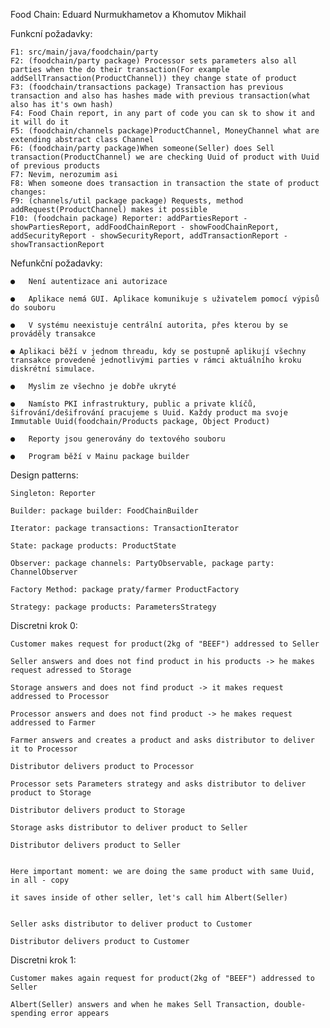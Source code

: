 Food Chain: Eduard Nurmukhametov a Khomutov Mikhail

Funkcní požadavky:

    F1: src/main/java/foodchain/party
    F2: (foodchain/party package) Processor sets parameters also all parties when the do their transaction(For example addSellTransaction(ProductChannel)) they change state of product
    F3: (foodchain/transactions package) Transaction has previous transaction and also has hashes made with previous transaction(what also has it's own hash)
    F4: Food Chain report, in any part of code you can sk to show it and it will do it
    F5: (foodchain/channels package)ProductChannel, MoneyChannel what are extending abstract class Channel
    F6: (foodchain/party package)When someone(Seller) does Sell transaction(ProductChannel) we are checking Uuid of product with Uuid of previous products
    F7: Nevim, nerozumim asi
    F8: When someone does transaction in transaction the state of product changes:
    F9: (channels/util package package) Requests, method addRequest(ProductChannel) makes it possible
    F10: (foodchain package) Reporter: addPartiesReport - showPartiesReport, addFoodChainReport - showFoodChainReport, addSecurityReport - showSecurityReport, addTransactionReport - showTransactionReport

Nefunkční požadavky:

    ●   Není autentizace ani autorizace

    ●	Aplikace nemá GUI. Aplikace komunikuje s uživatelem pomocí výpisů do souboru

    ●	V systému neexistuje centrální autorita, přes kterou by se prováděly transakce

    ● Aplikaci běží v jednom threadu, kdy se postupně aplikují všechny transakce provedené jednotlivými parties v rámci aktuálního kroku diskrétní simulace.

    ●	Myslim ze všechno je dobře ukryté

    ●	Namísto PKI infrastruktury, public a private klíčů, šifrování/dešifrování pracujeme s Uuid. Každy product ma svoje Immutable Uuid(foodchain/Products package, Object Product)

    ●	Reporty jsou generovány do textového souboru
    
    ●	Program běží v Mainu package builder



Design patterns:
    
    Singleton: Reporter
    
    Builder: package builder: FoodChainBuilder

    Iterator: package transactions: TransactionIterator

    State: package products: ProductState

    Observer: package channels: PartyObservable, package party: ChannelObserver

    Factory Method: package praty/farmer ProductFactory

    Strategy: package products: ParametersStrategy
    

Discretni krok 0:      

    Customer makes request for product(2kg of "BEEF") addressed to Seller

    Seller answers and does not find product in his products -> he makes request adressed to Storage

    Storage answers and does not find product -> it makes request addressed to Processor

    Processor answers and does not find product -> he makes request addressed to Farmer

    Farmer answers and creates a product and asks distributor to deliver it to Processor

    Distributor delivers product to Processor

    Processor sets Parameters strategy and asks distributor to deliver product to Storage

    Distributor delivers product to Storage

    Storage asks distributor to deliver product to Seller

    Distributor delivers product to Seller


    Here important moment: we are doing the same product with same Uuid, in all - copy

    it saves inside of other seller, let's call him Albert(Seller)


    Seller asks distributor to deliver product to Customer

    Distributor delivers product to Customer

Discretni krok 1:

    Customer makes again request for product(2kg of "BEEF") addressed to Seller

    Albert(Seller) answers and when he makes Sell Transaction, double-spending error appears


